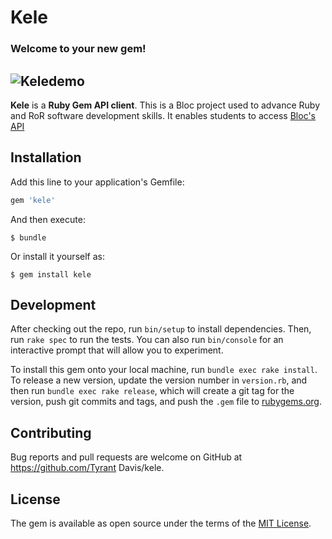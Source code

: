 # Kele
### Welcome to your new gem! 

![Keledemo](https://camo.githubusercontent.com/a9648fb2934b698a863c0e63937b1561c6b0c858/687474703a2f2f692e696d6775722e636f6d2f7073527a5050532e676966)
--
**Kele** is a __Ruby Gem API client__.
This is a Bloc project used to advance Ruby and 
RoR software development skills. It enables students to access [Bloc's API](http://docs.blocapi.apiary.io/#)



## Installation

Add this line to your application's Gemfile:

```ruby
gem 'kele'
```

And then execute:

    $ bundle

Or install it yourself as:

    $ gem install kele



## Development

After checking out the repo, run `bin/setup` to install dependencies. 
Then, run `rake spec` to run the tests. You can also run `bin/console`
for an interactive prompt that will allow you to experiment.

To install this gem onto your local machine, run `bundle exec rake install`.
 To release a new version, update the version number in `version.rb`, and 
 then run `bundle exec rake release`, which will create a git tag for the 
 version, push git commits and tags, and push the `.gem` file to 
 [rubygems.org](https://rubygems.org).

## Contributing

Bug reports and pull requests are welcome on GitHub at https://github.com/Tyrant Davis/kele.


## License

The gem is available as open source under the terms of the [MIT License](http://opensource.org/licenses/MIT).



